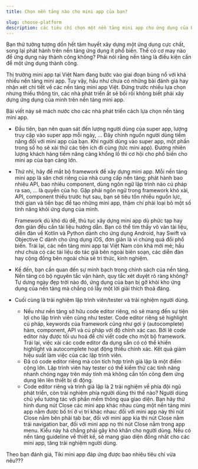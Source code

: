 ```yaml
---
title: Chọn nền tảng nào cho mini app của bạn?

slug: choose-platform
description: các tiêu chí chọn một nền tảng mini app cho ứng dụng của bạn
---
```


Bạn thử tưởng tượng dồn hết tâm huyết xây dựng một ứng dụng cực chất, song lại phát hành trên nền tảng ứng dụng ít phổ biến. Thế có cơ may nào để ứng dụng này thành công không? Phải nói rằng nền tảng là điều kiện cần để một ứng dụng thành công. 

Thị trường mini app tại Việt Nam đang bước vào giai đoạn bùng nổ với khá nhiều nền tảng mini app. Tuy vậy, hầu như chưa có những bài đánh giá hay nhận xét chi tiết về các nền tảng mini app Việt. Đứng trước nhiều lựa chọn nhưng thiếu thông tin, các nhà phát triển ắt sẽ bối rối không biết phải xây dựng ứng dụng của mình trên nền tảng mini app.

Bài viết này sẽ mách nước cho các nhà phát triển cách lựa chọn nền tảng mini app. 

- Đầu tiên, bạn nên quan sát đến lượng người dùng của super app, lượng truy cập vào super app mỗi ngày, … Đây chính nguồn người dùng tiềm năng đối với mini app của bạn. Khi người dùng vào super app, một phần trong số họ sẽ xài thử các tiện ích đi cùng (tức mini app). Đương nhiên lượng khách hàng tiềm năng càng khổng lồ thì cơ hội cho phổ biến cho mini ap của bạn càng lớn.

- Thứ nhì, hãy để mắt bộ framework để xây dựng mini app. Mỗi nền tảng mini app là sân chơi riêng của nhà cung cấp nền tảng; phát hành bao nhiêu API, bao nhiêu component, dùng ngôn ngữ lập trình nào cú pháp ra sao, …  là quyền của họ. Gặp phải ngôn ngữ trong framework khó xài, API, component thiếu trước hụt sau, bạn sẽ tiêu tốn nhiều nguồn lực, thời gian và tiền bạc để tạo những mini app, thậm chí phải loại bỏ một số tính năng khỏi ứng dụng của mình.

  Framework dù khó dù dễ, thủ tục xây dựng mini app dù phức tạp hay đơn giản đều cần tài liệu hướng dẫn. Bạn có thể tìm thấy vô vàn tài liệu, diễn đàn về Kotlin và Python dành cho ứng dụng Android, hay Swift và Objective C dành cho ứng dụng iOS, đơn giản là vì chúng quá đổi phổ biến. Trái lại, các nền tảng mini app tại Việt Nam còn khá mới mẻ; hầu như chưa có các tài liệu do tác giả bên ngoài biên soạn, các diễn đàn hay cộng đồng bên ngoài chia sẻ tri thức, kinh nghiệm. 

- Kế đến, bạn cần quan đến sự minh bạch trong chính sách của nền tảng. Nền tảng có bộ nguyên tắc vận hành, quy tắc xét duyệt rõ ràng không? Tự dưng ngày đẹp trời nào đó, ứng dụng của bạn bị gỡ khỏi kho ứng dụng của nền tảng mà chẳng có lấy một lời giải thích thoả đáng. 

- Cuối cùng là trải nghiệm lập trình viên/tester và  trải nghiệm người dùng. 
  - Nếu như nền tảng sở hữu code editor riêng, nó sẽ mang đến sự tiện lợi cho lập trình viên cũng như tester. Code editor riêng sẽ highlight cú pháp, keywords của framework cũng như gợi ý (autocomplete) hàm, component, API và cú pháp với độ chính xác cao. Bởi lẽ code editor này được tối ưu hoá để chỉ viết code cho một bộ framework. Trái lại, việc xài các code editor đa dụng sẵn có có thể khiến highlight và autocomplete hoạt động thiếu chính xác. Kết quả giảm hiệu suất làm việc của các lập trình viên.
  - Đã có code editor riêng mà còn tích hợp trình giả lập là một điểm cộng lớn. Lập trình viên hay tester có thể kiểm thử các tính năng nhanh chóng ngay trên máy tính mà không cần tốn công đem ứng dụng lên lên thiết bị di động.
  - Code editor riêng và trình giả lập là 2 trải nghiệm về phía đội ngũ phát triển, còn trải nghiệm phía người dùng thì thế nào? Người dùng chủ yếu tương tác với phần mềm thông qua giao diện. Bạn hãy thử hình dung nút Close các mini app khác nhau cùng một nền tảng mini app nằm được bố trí ở vị trí khác nhau: đối với mini app này thì nút Close nằm bên phải tab bar, đối với mini app kia thì nút Close nằm trái navigation bar, đối với mini app nọ thì nút Close nằm trong app menu. Kiểu này há chẳng phải gây khó khăn cho người dùng. Nếu có nền tảng guideline về thiết kế, sẽ mang giao diện đồng nhất cho các mini app, tăng trải nghiệm người dùng.

Theo bạn đánh giá, Tiki mini app đáp ứng được bao nhiêu tiêu chí vừa nêu???
